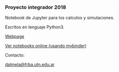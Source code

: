 ### Proyecto integrador 2018

Notebook de Jupyter para los calculos y simulaciones.

Escritos en lenguaje Python3. 

[Webpage](https://eaiii-frba-utn.github.io/2018/)

[Ver notebooks online (usando mybinder)](https://mybinder.org/v2/gh/eaiii-frba-utn/2018/master)


Contacto:

dalmela@frba.utn.edu.ar


